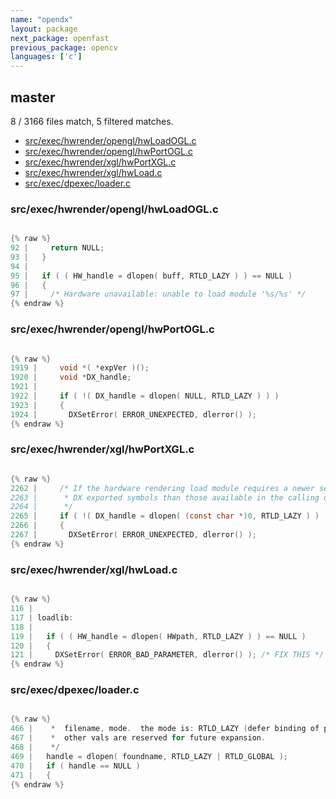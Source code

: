 ```yaml
---
name: "opendx"
layout: package
next_package: openfast
previous_package: opencv
languages: ['c']
---
```

## master
8 / 3166 files match, 5 filtered matches.

 - [src/exec/hwrender/opengl/hwLoadOGL.c](#srcexechwrenderopenglhwloadoglc)
 - [src/exec/hwrender/opengl/hwPortOGL.c](#srcexechwrenderopenglhwportoglc)
 - [src/exec/hwrender/xgl/hwPortXGL.c](#srcexechwrenderxglhwportxglc)
 - [src/exec/hwrender/xgl/hwLoad.c](#srcexechwrenderxglhwloadc)
 - [src/exec/dpexec/loader.c](#srcexecdpexecloaderc)

### src/exec/hwrender/opengl/hwLoadOGL.c

```c

{% raw %}
92 |     return NULL;
93 |   }
94 | 
95 |   if ( ( HW_handle = dlopen( buff, RTLD_LAZY ) ) == NULL )
96 |   {
97 |     /* Hardware unavailable: unable to load module '%s/%s' */
{% endraw %}

```
### src/exec/hwrender/opengl/hwPortOGL.c

```c

{% raw %}
1919 |     void *( *expVer )();
1920 |     void *DX_handle;
1921 | 
1922 |     if ( !( DX_handle = dlopen( NULL, RTLD_LAZY ) ) )
1923 |     {
1924 |       DXSetError( ERROR_UNEXPECTED, dlerror() );
{% endraw %}

```
### src/exec/hwrender/xgl/hwPortXGL.c

```c

{% raw %}
2262 |     /* If the hardware rendering load module requires a newer set of
2263 |      * DX exported symbols than those available in the calling dxexec
2264 |      */
2265 |     if ( !( DX_handle = dlopen( (const char *)0, RTLD_LAZY ) ) )
2266 |     {
2267 |       DXSetError( ERROR_UNEXPECTED, dlerror() );
{% endraw %}

```
### src/exec/hwrender/xgl/hwLoad.c

```c

{% raw %}
116 | 
117 | loadlib:
118 | 
119 |   if ( ( HW_handle = dlopen( HWpath, RTLD_LAZY ) ) == NULL )
120 |   {
121 |     DXSetError( ERROR_BAD_PARAMETER, dlerror() ); /* FIX THIS */
{% endraw %}

```
### src/exec/dpexec/loader.c

```c

{% raw %}
466 |    *  filename, mode.  the mode is: RTLD_LAZY (defer binding of procs)
467 |    *  other vals are reserved for future expansion.
468 |    */
469 |   handle = dlopen( foundname, RTLD_LAZY | RTLD_GLOBAL );
470 |   if ( handle == NULL )
471 |   {
{% endraw %}

```